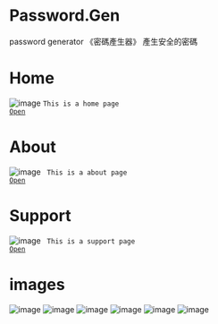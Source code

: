 # Password.Gen
password generator
《密碼產生器》
產生安全的密碼

# Home
![image](https://camo.githubusercontent.com/5dc20db79c92d22c2c1964050301a8cb2535e36ce1ce6b6f8614fab48c985b70/68747470733a2f2f6572696368736961372e6769746875622e696f2f70617373776f72642e67656e2f696d6167652f33323038636566332d326363312d366134322d626134612d3463303735386631306461382e6a706567)
<code>This is a home page
<a href="https://erichsia7.github.io/password.gen">Open</a>
</code>
# About
![image](https://erichsia7.github.io/password.gen/image/1dc3LXZ6NN872q7WVmvNim9UHUR6mZqzFkdwjac1DBTkXymA26k3GsTFHrFLTQzi.jpeg?1)
<code>
This is a about page
<a href="https://erichsia7.github.io/password.gen/about/">Open</a>
</code>
# Support
![image](https://erichsia7.github.io/password.gen/image/WGOFmWRcWI4Ln9OsDfU36UX66lVjF3mF.jpeg?1)
<code>
This is a support page
<a href="https://erichsia7.github.io/password.gen/about/support_center/">Open</a>
</code>
# images
 ![image](https://erichsia7.github.io/password.gen/image/iphone_img/iphone_img-1-min.png?1) 
 ![image](https://erichsia7.github.io/password.gen/image/iphone_img/iphone_img-2-min.png?1) 
![image](https://erichsia7.github.io/password.gen/image/iphone_img/iphone_img-3-min.png?1)
 ![image](https://erichsia7.github.io/password.gen/image/iphone_img/iphone_img-4-min.png?1)
 ![image](https://erichsia7.github.io/password.gen/image/iphone_img/iphone_img-5-min.png?1) 
![image](https://erichsia7.github.io/password.gen/image/iphone_img/iphone_img-6-min2.png?1) 





